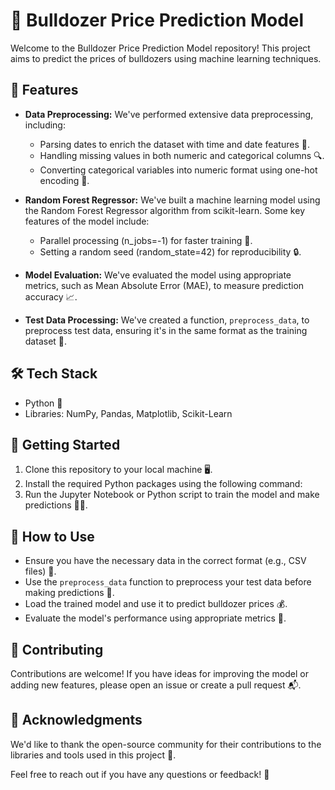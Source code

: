 # 🚜 Bulldozer Price Prediction Model

Welcome to the Bulldozer Price Prediction Model repository! This project aims to predict the prices of bulldozers using machine learning techniques.

## 🎯 Features

- **Data Preprocessing:** We've performed extensive data preprocessing, including:
  - Parsing dates to enrich the dataset with time and date features 📅.
  - Handling missing values in both numeric and categorical columns 🔍.
  - Converting categorical variables into numeric format using one-hot encoding 🔡.

- **Random Forest Regressor:** We've built a machine learning model using the Random Forest Regressor algorithm from scikit-learn. Some key features of the model include:
  - Parallel processing (n_jobs=-1) for faster training 🚀.
  - Setting a random seed (random_state=42) for reproducibility 🔒.

- **Model Evaluation:** We've evaluated the model using appropriate metrics, such as Mean Absolute Error (MAE), to measure prediction accuracy 📈.

- **Test Data Processing:** We've created a function, `preprocess_data`, to preprocess test data, ensuring it's in the same format as the training dataset 🔄.

## 🛠️ Tech Stack

- Python 🐍
- Libraries: NumPy, Pandas, Matplotlib, Scikit-Learn

## 🏁 Getting Started

1. Clone this repository to your local machine 🖥️.
2. Install the required Python packages using the following command:
3. Run the Jupyter Notebook or Python script to train the model and make predictions 🏃‍♀️.

## 🚀 How to Use

- Ensure you have the necessary data in the correct format (e.g., CSV files) 📃.
- Use the `preprocess_data` function to preprocess your test data before making predictions 🔄.
- Load the trained model and use it to predict bulldozer prices 💰.
- Evaluate the model's performance using appropriate metrics 📏.

## 🤝 Contributing

Contributions are welcome! If you have ideas for improving the model or adding new features, please open an issue or create a pull request 📬.

## 👏 Acknowledgments

We'd like to thank the open-source community for their contributions to the libraries and tools used in this project 🙏.

Feel free to reach out if you have any questions or feedback! 📮
